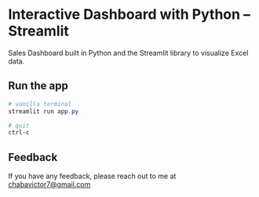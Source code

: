
# Interactive Dashboard with Python – Streamlit

Sales Dashboard built in Python and the Streamlit library to visualize Excel data.

## Run the app
```Powershell
# vanilla terminal
streamlit run app.py

# quit
ctrl-c
```


## Feedback

If you have any feedback, please reach out to me at chabavictor7@gmail.com


